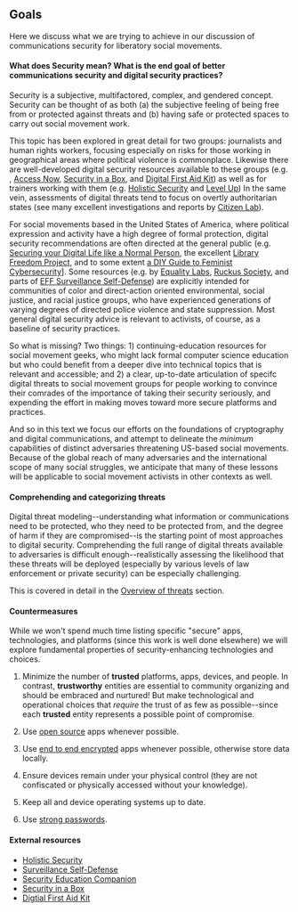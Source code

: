 ## Goals 

Here we discuss what we are trying to achieve in our discussion of communications security for liberatory social movements.

#### What does Security mean?  What is the end goal of better communications security and digital security practices?

Security is a subjective, multifactored, complex, and gendered concept.  Security can be thought of as both (a) the subjective feeling of being free from or protected against threats and (b) having safe or protected spaces to carry out social movement work.

This topic has been explored in great detail for two groups: journalists and human rights workers, focusing especially on risks for those working in geographical areas where political violence is commonplace.  Likewise there are well-developed digital security resources available to these groups (e.g. , [Access Now](https://accessnow.org), [Security in a Box](https://securityinabox.org/en/), and [Digital First Aid Kit](https://www.digitaldefenders.org/digitalfirstaid/)) as well as for trainers working with them (e.g. [Holistic Security](https://holistic-security.tacticaltech.org/) and [Level Up](https://level-up.cc))  In the same vein, assessments of digital threats tend to focus on overtly authoritarian states (see many excellent investigations and reports by [Citizen Lab](https://citizenlab.ca)).

For social movements based in the United States of America, where political expression and activity have a high degree of formal protection, digital security recommendations are often directed at the general public (e.g. [Securing your Digital Life like a Normal Person](https://medium.com/@mshelton/securing-your-digital-life-like-a-normal-person-a-hasty-and-incomplete-guide-56437f127425), the excellent [Library Freedom Project](https://libraryfreedomproject.org/resources/), and to some extent [a DIY Guide to Feminist Cybersecurity](https://hackblossom.org/cybersecurity/)].  Some resources (e.g. by [Equality Labs](https://www.equalitylabs.org/internet-freedom-and-digital-security/), [Ruckus Society](https://ruckus.org/training-manuals/security-tips-resources/), and parts of [EFF Surveillance Self-Defense](https://ssd.eff.org/)) are explicitly intended for communities of color and direct-action oriented environmental, social justice, and racial justice groups, who have experienced generations of varying degrees of directed police violence and state suppression.  Most general digital security advice is relevant to activists, of course, as a baseline of security practices.  

So what is missing?  Two things: 1) continuing-education resources for social movement geeks, who might lack formal computer science education but who could benefit from a deeper dive into technical topics that is relevant and accessible; and 2) a clear, up-to-date articulation of specifc digital threats to social movement groups for people working to convince their comrades of the importance of taking their security seriously, and expending the effort in making moves toward more secure platforms and practices.

And so in this text we focus our efforts on the foundations of cryptography and digital communications, and attempt to delineate the *minimum* capabilities of distinct adversaries threatening US-based social movements.  Because of the global reach of many adversaries and the international scope of many social struggles, we anticipate that many of these lessons will be applicable to social movement activists in other contexts as well.

#### Comprehending and categorizing threats

Digital threat modeling--understanding what information or communications need to be protected, who they need to be protected from, and the degree of harm if they are compromised--is the starting point of most approaches to digital security.  Comprehending the full range of digital threats available to adversaries is difficult enough--realistically assessing the likelihood that these threats will be deployed (especially by various levels of law enforcement or private security) can be especially challenging.

This is covered in detail in the [Overview of threats](threat-overview.md) section.

#### Countermeasures

While we won't spend much time listing specific "secure" apps, technologies, and platforms (since this work is well done elsewhere) we will explore fundamental properties of security-enhancing technologies and choices.

1. Minimize the number of **trusted** platforms, apps, devices, and people.  In contrast, **trustworthy** entities are essential to community organizing and should be embraced and nurtured!  But make technological and operational choices that *require* the trust of as few as possible--since each **trusted** entity represents a possible point of compromise.

1. Use [open source](modern-cryptography.md#security-is-guaranteed-through-transparency) apps whenever possible.

1. Use [end to end encrypted](end-to-end-encryption.md) apps whenever possible, otherwise store data locally.

1. Ensure devices remain under your physical control (they are not confiscated or physically accessed without your knowledge).

1. Keep all and device operating systems up to date.

1. Use [strong passwords](passwords.md).

#### External resources

* [Holistic Security](https://holistic-security.tacticaltech.org/)
* [Surveillance Self-Defense](https://ssd.eff.org/)
* [Security Education Companion](https://sec.eff.org/)
* [Security in a Box](https://securityinabox.org/en/)
* [Digtial First Aid Kit](https://www.digitaldefenders.org/digitalfirstaid/)